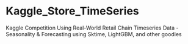 # Kaggle_Store_TimeSeries
Kaggle Competition Using Real-World Retail Chain Timeseries Data - Seasonality & Forecasting using Sktime, LightGBM, and other goodies 
